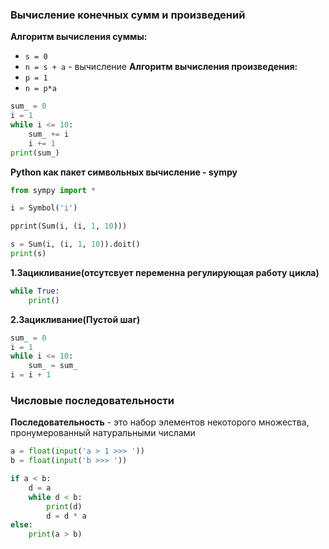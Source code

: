 ### Вычисление конечных сумм и произведений
**Алгоритм вычисления суммы:**
- `s = 0` 
- `n = s + a` - вычисление
**Алгоритм вычисления произведения:**
- `p = 1` 
- `n = p*a` 
```python
sum_ = 0
i = 1
while i <= 10:
	sum_ += i
	i += 1
print(sum_)
```
**Python как пакет символьных вычисление - sympy**
```python
from sympy import *

i = Symbol('i')

pprint(Sum(i, (i, 1, 10)))

s = Sum(i, (i, 1, 10)).doit()
print(s)
```
**1.Зацикливание(отсутсвует переменна регулирующая работу цикла)**
```python
while True:
	print()
```
**2.Зацикливание(Пустой шаг)**
```python
sum_ = 0
i = 1
while i <= 10:
	sum_ = sum_
i = i + 1
```
### Числовые последовательности
**Последовательность** - это набор элементов некоторого множества, пронумерованный натуральными числами
```python
a = float(input('a > 1 >>> '))
b = float(input('b >>> '))

if a < b:
	d = a
	while d < b:
		print(d)
		d = d * a
else:
	print(a > b)
```